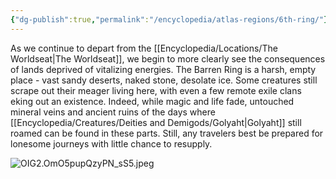 ```yaml
---
{"dg-publish":true,"permalink":"/encyclopedia/atlas-regions/6th-ring/"}
---
```


As we continue to depart from the [[Encyclopedia/Locations/The Worldseat\|The Worldseat]], we begin to more clearly see the consequences of lands deprived of vitalizing energies. The Barren Ring is a harsh, empty place - vast sandy deserts, naked stone, desolate ice. Some creatures still scrape out their meager living here, with even a few remote exile clans eking out an existence. Indeed, while magic and life fade, untouched mineral veins and ancient ruins of the days where [[Encyclopedia/Creatures/Deities and Demigods/Golyaht\|Golyaht]] still roamed can be found in these parts. Still, any travelers best be prepared for lonesome journeys with little chance to resupply.

![OIG2.OmO5pupQzyPN_sS5.jpeg](/img/user/Images/OIG2.OmO5pupQzyPN_sS5.jpeg)